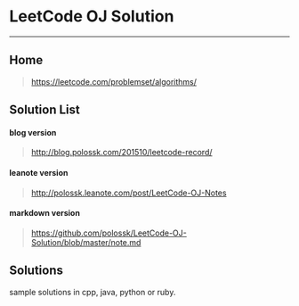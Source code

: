 # LeetCode OJ Solution
---
## Home
>https://leetcode.com/problemset/algorithms/

## Solution List

#### blog version

>http://blog.polossk.com/201510/leetcode-record/

#### leanote version

>http://polossk.leanote.com/post/LeetCode-OJ-Notes

#### markdown version

>https://github.com/polossk/LeetCode-OJ-Solution/blob/master/note.md

## Solutions
sample solutions in cpp, java, python or ruby.